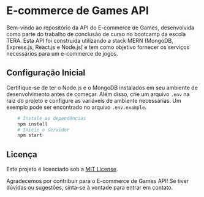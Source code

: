 # E-commerce de Games API

Bem-vindo ao repositório da API do E-commerce de Games, desenvolvida como parte do trabalho de conclusão de curso no bootcamp da escola TERA. Esta API foi construída utilizando a stack MERN (MongoDB, Express.js, React.js e Node.js) e tem como objetivo fornecer os serviços necessários para um e-commerce de jogos.

## Configuração Inicial

Certifique-se de ter o Node.js e o MongoDB instalados em seu ambiente de desenvolvimento antes de começar. Além disso, crie um arquivo `.env` na raiz do projeto e configure as variáveis de ambiente necessárias. Um exemplo pode ser encontrado no arquivo `.env.example`.

```bash
    # Instale as dependências
    npm install
    # Inicie o servidor
    npm start
```

## Licença

Este projeto é licenciado sob a [MIT License](https://chat.openai.com/c/LICENSE.md).

Agradecemos por contribuir para o E-commerce de Games API! Se tiver dúvidas ou sugestões, sinta-se à vontade para entrar em contato.
